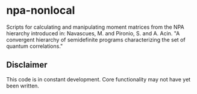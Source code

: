 npa-nonlocal
========

Scripts for calculating and manipulating moment matrices from the NPA hierarchy introduced in: Navascues, M. and Pironio, S. and A. Acin. "A convergent hierarchy of semidefinite programs characterizing the set of  quantum correlations."

Disclaimer 
---------- 
This code is in constant development. Core functionality may not have yet been written. 
